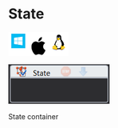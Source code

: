 # State

![](<../../../.gitbook/assets/image (72).png>)

![](<../../../.gitbook/assets/image (338).png>)

State container
